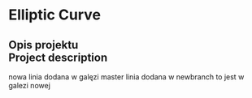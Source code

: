 # Elliptic Curve
Opis projektu<br>
Project description<br>
----------------
nowa linia dodana w galęzi master
linia dodana w newbranch
to jest w galezi nowej